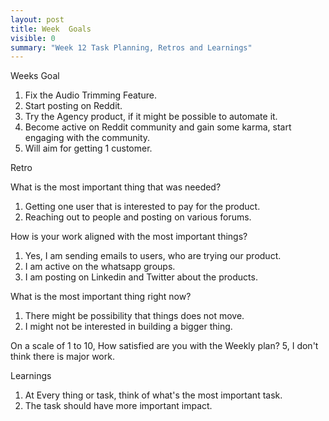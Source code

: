 ```yaml
---
layout: post
title: Week  Goals
visible: 0
summary: "Week 12 Task Planning, Retros and Learnings"
---
```


Weeks Goal
1. Fix the Audio Trimming Feature.
2. Start posting on Reddit.
3. Try the Agency product, if it might be possible to automate it.
4. Become active on Reddit community and gain some karma, start engaging with the community.
5. Will aim for getting 1 customer.


Retro

What is the most important thing that was needed?
1. Getting one user that is interested to pay for the product.
2. Reaching out to people and posting on various forums.

How is your work aligned with the most important things?
1. Yes, I am sending emails to users, who are trying our product.
2. I am active on the whatsapp groups.
3. I am posting on Linkedin and Twitter about the products.

What is the most important thing right now?
1. There might be possibility that things does not move.
2. I might not be interested in building a bigger thing. 

On a scale of 1 to 10, How satisfied are you with the Weekly plan? 5, I don't think there is major work.

Learnings
1. At Every thing or task, think of what's the most important task.
2. The task should have more important impact.
